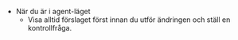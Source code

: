 * När du är i agent-läget 
  * Visa alltid förslaget först innan du utför ändringen och ställ en kontrollfråga. 
